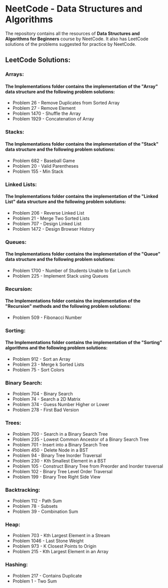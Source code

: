 # NeetCode - Data Structures and Algorithms

<p>The repository contains all the resources of <b>Data Structures and Algorithms for Beginners</b> course by NeetCode. It also has LeetCode solutions of the problems suggested for practice by NeetCode.</p>

## LeetCode Solutions:

### Arrays:

#### The Implementations folder contains the implementation of the "Array" data structure and the following problem solutions:

- Problem 26 - Remove Duplicates from Sorted Array
- Problem 27 - Remove Element
- Problem 1470 - Shuffle the Array
- Problem 1929 - Concatenation of Array

### Stacks:

#### The Implementations folder contains the implementation of the "Stack" data structure and the following problem solutions:

- Problem 682 - Baseball Game
- Problem 20 - Valid Parentheses
- Problem 155 - Min Stack

### Linked Lists:

#### The Implementations folder contains the implementation of the "Linked List" data structure and the following problem solutions:

- Problem 206 - Reverse Linked List
- Problem 21 - Merge Two Sorted Lists
- Problem 707 - Design Linked List
- Problem 1472 - Design Browser History

### Queues:

#### The Implementations folder contains the implementation of the "Queue" data structure and the following problem solutions:

- Problem 1700 - Number of Students Unable to Eat Lunch
- Problem 225 - Implement Stack using Queues

### Recursion:

#### The Implementations folder contains the implementation of the "Recursion" methods and the following problem solutions:

- Problem 509 - Fibonacci Number

### Sorting:

#### The Implementations folder contains the implementation of the "Sorting" algorithms and the following problem solutions:

- Problem 912 - Sort an Array
- Problem 23 - Merge k Sorted Lists
- Problem 75 - Sort Colors

### Binary Search:

- Problem 704 - Binary Search
- Problem 74 - Search a 2D Matrix
- Problem 374 - Guess Number Higher or Lower
- Problem 278 - First Bad Version

### Trees:

- Problem 700 - Search in a Binary Search Tree
- Problem 235 - Lowest Common Ancestor of a Binary Search Tree
- Problem 701 - Insert into a Binary Search Tree
- Problem 450 - Delete Node in a BST
- Problem 94 - Binary Tree Inorder Traversal
- Problem 230 - Kth Smallest Element in a BST
- Problem 105 - Construct Binary Tree from Preorder and Inorder traversal
- Problem 102 - Binary Tree Level Order Traversal
- Problem 199 - Binary Tree Right Side View

### Backtracking:

- Problem 112 - Path Sum
- Problem 78 - Subsets
- Problem 39 - Combination Sum

### Heap:

- Problem 703 - Kth Largest Element in a Stream
- Problem 1046 - Last Stone Weight
- Problem 973 - K Closest Points to Origin
- Problem 215 - Kth Largest Element in an Array

### Hashing:

- Problem 217 - Contains Duplicate
- Problem 1 - Two Sum
